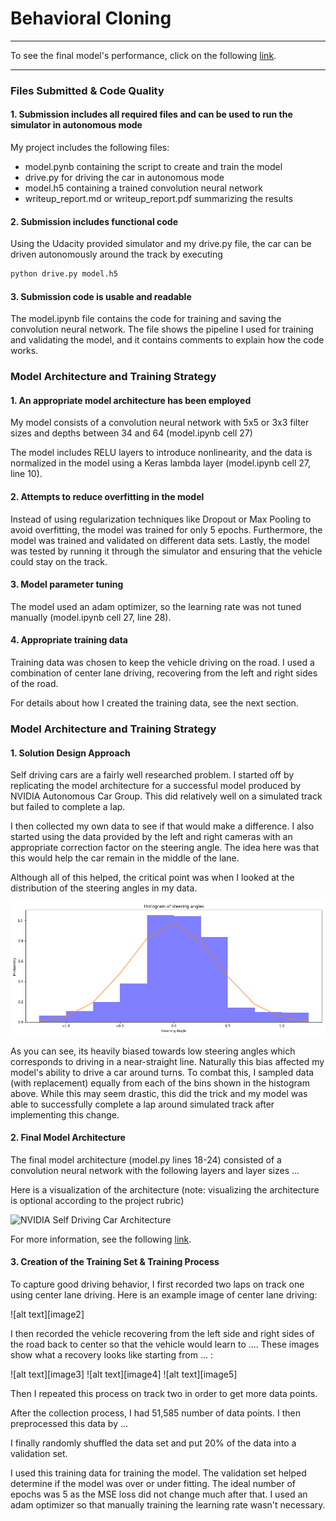 # **Behavioral Cloning** 
---

To see the final model's performance, click on the following [link]().  

---
### Files Submitted & Code Quality

#### 1. Submission includes all required files and can be used to run the simulator in autonomous mode

My project includes the following files:
* model.pynb containing the script to create and train the model
* drive.py for driving the car in autonomous mode
* model.h5 containing a trained convolution neural network 
* writeup_report.md or writeup_report.pdf summarizing the results

#### 2. Submission includes functional code

Using the Udacity provided simulator and my drive.py file, the car can be driven autonomously around the track by executing 

```sh
python drive.py model.h5
```

#### 3. Submission code is usable and readable

The model.ipynb file contains the code for training and saving the convolution neural network. The file shows the pipeline I used for training and validating the model, and it contains comments to explain how the code works.

### Model Architecture and Training Strategy

#### 1. An appropriate model architecture has been employed

My model consists of a convolution neural network with 5x5 or 3x3 filter sizes and depths between 34 and 64 (model.ipynb cell 27) 

The model includes RELU layers to introduce nonlinearity, and the data is normalized in the model using a Keras lambda layer (model.ipynb cell 27, line 10). 

#### 2. Attempts to reduce overfitting in the model

Instead of using regularization techniques like Dropout or Max Pooling to avoid overfitting, the model was trained for only 5 epochs. Furthermore, the model was trained and validated on different data sets. Lastly, the model was tested by running it through the simulator and ensuring that the vehicle could stay on the track.

#### 3. Model parameter tuning

The model used an adam optimizer, so the learning rate was not tuned manually (model.ipynb cell 27, line 28).

#### 4. Appropriate training data

Training data was chosen to keep the vehicle driving on the road. I used a combination of center lane driving, recovering from the left and right sides of the road.  

For details about how I created the training data, see the next section. 

### Model Architecture and Training Strategy

#### 1. Solution Design Approach

Self driving cars are a fairly well researched problem. I started off by replicating the model architecture for a successful model produced by NVIDIA Autonomous Car Group. This did relatively well on a simulated track but failed to complete a lap. 

I then collected my own data to see if that would make a difference. I also started using the data provided by the left and right cameras with an appropriate correction factor on the steering angle. The idea here was that this would help the car remain in the middle of the lane. 

Although all of this helped, the critical point was when I looked at the distribution of the steering angles in my data.  

<img src="writeup_images/histogram_steering_angles.png" width="800" alt="Histogram of steering angles" />

As you can see, its heavily biased towards low steering angles which corresponds to driving in a near-straight line. Naturally this bias affected my model's ability to drive a car around turns. To combat this, I sampled data (with replacement) equally from each of the bins shown in the histogram above. While this may seem drastic, this did the trick and my model was able to successfully complete a lap around simulated track after implementing this change.    

#### 2. Final Model Architecture

The final model architecture (model.py lines 18-24) consisted of a convolution neural network with the following layers and layer sizes ...

Here is a visualization of the architecture (note: visualizing the architecture is optional according to the project rubric)

<img src="https://devblogs.nvidia.com/parallelforall/wp-content/uploads/2016/08/cnn-architecture-624x890.png" width="800" alt="NVIDIA Self Driving Car Architecture" />

For more information, see the following [link](https://devblogs.nvidia.com/parallelforall/deep-learning-self-driving-cars/). 

#### 3. Creation of the Training Set & Training Process

To capture good driving behavior, I first recorded two laps on track one using center lane driving. Here is an example image of center lane driving:

![alt text][image2]

I then recorded the vehicle recovering from the left side and right sides of the road back to center so that the vehicle would learn to .... These images show what a recovery looks like starting from ... :

![alt text][image3]
![alt text][image4]
![alt text][image5]

Then I repeated this process on track two in order to get more data points.

After the collection process, I had 51,585 number of data points. I then preprocessed this data by ...

I finally randomly shuffled the data set and put 20% of the data into a validation set. 

I used this training data for training the model. The validation set helped determine if the model was over or under fitting. The ideal number of epochs was 5 as the MSE loss did not change much after that. I used an adam optimizer so that manually training the learning rate wasn't necessary.
